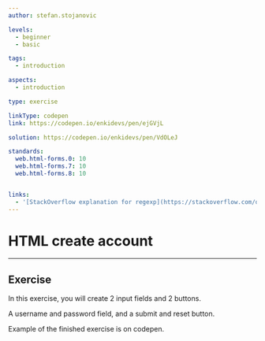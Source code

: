 ```yaml
---
author: stefan.stojanovic

levels:
  - beginner
  - basic

tags:
  - introduction

aspects:
  - introduction

type: exercise

linkType: codepen
link: https://codepen.io/enkidevs/pen/ejGVjL

solution: https://codepen.io/enkidevs/pen/VdOLeJ

standards:
  web.html-forms.0: 10
  web.html-forms.7: 10
  web.html-forms.8: 10


links:
  - '[StackOverflow explanation for regexp](https://stackoverflow.com/questions/43127814/regex-for-at-least-1-number-1-lower-case-and-1-upper-case-letter){website}'
---
```

# HTML create account 
---

## Exercise

In this exercise, you will create 2 input fields and 2 buttons.

A username and password field, and a submit and reset button.

Example of the finished exercise is on codepen.


